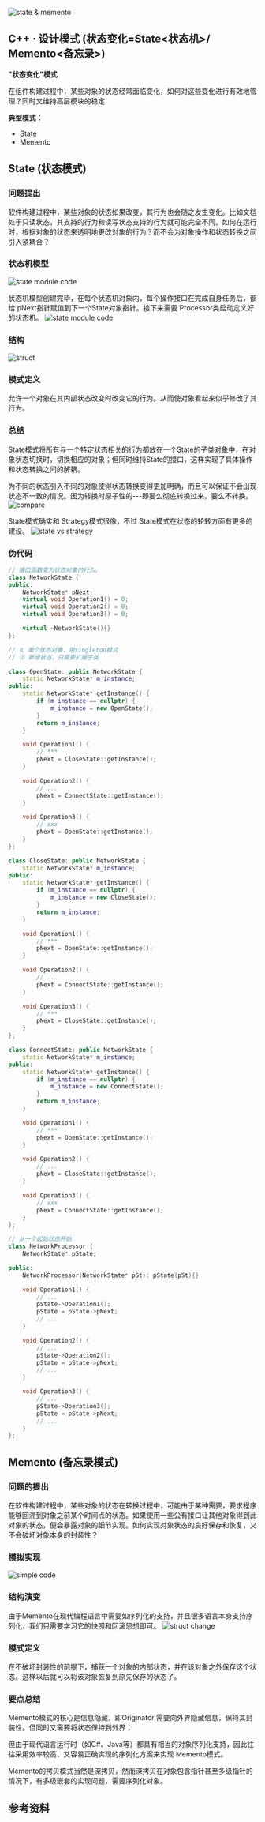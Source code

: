 ![state & memento](https://pic2.zhimg.com/v2-610d8ba502fc9286077c996ba027003c_1440w.jpg?source=172ae18b)
## C++ · 设计模式 (状态变化=State<状态机>/ Memento<备忘录>)

**"状态变化"模式**

在组件构建过程中，某些对象的状态经常面临变化，如何对这些变化进行有效地管理？同时又维持高层模块的稳定

**典型模式：**

* State
* Memento

## State (状态模式)
### 问题提出
软件构建过程中，某些对象的状态如果改变，其行为也会随之发生变化。比如文档处于只读状态，其支持的行为和读写状态支持的行为就可能完全不同。如何在运行时，根据对象的状态来透明地更改对象的行为？而不会为对象操作和状态转换之间引入紧耦合？

### 状态机模型
![state module code](https://pic4.zhimg.com/80/v2-dc8f0689ca7b878526f793e07de90b2b_1440w.jpg)

状态机模型创建完毕，在每个状态机对象内，每个操作接口在完成自身任务后，都给 pNext指针赋值到下一个State对象指针。接下来需要 Processor类启动定义好的状态机。
![state module code](https://pic4.zhimg.com/80/v2-0043558ddab3941114161fdd523dfbcf_1440w.jpg)

### 结构
![struct](https://pic1.zhimg.com/80/v2-92b9624461a6a76ec63e579438e00734_1440w.jpg)

### 模式定义
允许一个对象在其内部状态改变时改变它的行为。从而使对象看起来似乎修改了其行为。

### 总结
State模式将所有与一个特定状态相关的行为都放在一个State的子类对象中，在对象状态切换时，切换相应的对象；但同时维持State的接口，这样实现了具体操作和状态转换之间的解耦。

为不同的状态引入不同的对象使得状态转换变得更加明确，而且可以保证不会出现状态不一致的情况。因为转换时原子性的---即要么彻底转换过来，要么不转换。
![compare](https://pic3.zhimg.com/80/v2-b6c1af47d856fca029e52f99db88d95e_1440w.jpg)

State模式确实和 Strategy模式很像，不过 State模式在状态的轮转方面有更多的建设。
![state vs strategy](https://pic1.zhimg.com/80/v2-25ce2536cfb12cd0fbcb76e45731c73c_1440w.jpg)

### 伪代码

```cpp
// 接口函数变为状态对象的行为。
class NetworkState {
public:
	NetworkState* pNext;
	virtual void Operation1() = 0;
	virtual void Operation2() = 0;
	virtual void Operation3() = 0;

	virtual ~NetworkState(){}
}; 

// ① 单个状态对象，用singleton模式
// ② 新增状态，只需要扩展子类

class OpenState: public NetworkState {
	static NetworkState* m_instance;
public:
	static NetworkState* getInstance() {
		if (m_instance == nullptr) {
			m_instance = new OpenState();
		}
		return m_instance;
	}

	void Operation1() {
		// ***
		pNext = CloseState::getInstance();
	}

	void Operation2() {
		// ...
		pNext = ConnectState::getInstance();
	}

	void Operation3() {
		// xxx
		pNext = OpenState::getInstance();
	}
};

class CloseState: public NetworkState {
	static NetworkState* m_instance;
public:
	static NetworkState* getInstance() {
		if (m_instance == nullptr) {
			m_instance = new CloseState();
		}
		return m_instance;
	}

	void Operation1() {
		// ***
		pNext = OpenState::getInstance();
	}

	void Operation2() {
		// ...
		pNext = ConnectState::getInstance();
	}

	void Operation3() {
		// ***
		pNext = CloseState::getInstance();
	}
};

class ConnectState: public NetworkState {
	static NetworkState* m_instance;
public:
	static NetworkState* getInstance() {
		if (m_instance == nullptr) {
			m_instance = new ConnectState();
		}
		return m_instance;
	}

	void Operation1() {
		// ***
		pNext = OpenState::getInstance();
	}

	void Operation2() {
		// ...
		pNext = CloseState::getInstance();
	}

	void Operation3() {
		// xxx
		pNext = ConnectState::getInstance();
	}
};

// 从一个起始状态开始
class NetworkProcessor {
	NetworkState* pState;

public:
	NetworkProcessor(NetworkState* pSt): pState(pSt){}

	void Operation1() {
		// ...
		pState->Operation1();
		pState = pState->pNext;
		// ...
	}

	void Operation2() {
		// ...
		pState->Operation2();
		pState = pState->pNext;
		// ...
	}

	void Operation3() {
		// ...
		pState->Operation3();
		pState = pState->pNext;
		// ...
	}
};
```

## Memento (备忘录模式)
### 问题的提出
在软件构建过程中，某些对象的状态在转换过程中，可能由于某种需要，要求程序能够回溯到对象之前某个时间点的状态。如果使用一些公有接口让其他对象得到此对象的状态，便会暴露对象的细节实现。如何实现对象状态的良好保存和恢复，又不会破坏对象本身的封装性？

### 模拟实现
![simple code](https://pic1.zhimg.com/80/v2-fdd34da51aca2d08b05669c6a0040ae4_1440w.jpg)

### 结构演变
由于Memento在现代编程语言中需要如序列化的支持，并且很多语言本身支持序列化，我们只需要学习它的快照和回滚思想即可。
![struct change](https://pic2.zhimg.com/80/v2-691b1a18859a63fe2d7435c2021fde09_1440w.jpg)


### 模式定义
在不破坏封装性的前提下，捕获一个对象的内部状态，并在该对象之外保存这个状态。这样以后就可以将该对象恢复到原先保存的状态了。

### 要点总结
Memento模式的核心是信息隐藏，即Originator 需要向外界隐藏信息，保持其封装性。但同时又需要将状态保持到外界；

但由于现代语言运行时（如C#、Java等）都具有相当的对象序列化支持，因此往往采用效率较高、又容易正确实现的序列化方案来实现 Memento模式。

Memento的拷贝模式当然是深拷贝，然而深拷贝在对象包含指针甚至多级指针的情况下，有多级嵌套的实现问题，需要序列化对象。



## 参考资料
